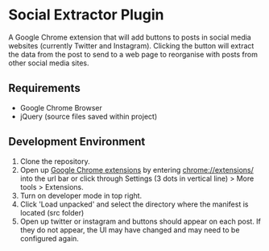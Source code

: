 # Social Extractor Plugin

A Google Chrome extension that will add buttons to posts in social media websites (currently Twitter and Instagram).
Clicking the button will extract the data from the post to send to a web page to reorganise with posts from other social media sites.

## Requirements

- Google Chrome Browser
- jQuery (source files saved within project)

## Development Environment

1. Clone the repository.
2. Open up [Google Chrome extensions](chrome://extensions/) by entering [chrome://extensions/](chrome://extensions/) into the url bar or click through Settings (3 dots in vertical line) > More tools > Extensions.
3. Turn on developer mode in top right.
4. Click 'Load unpacked' and select the directory where the manifest is located (src folder)
5. Open up twitter or instagram and buttons should appear on each post. If they do not appear, the UI may have changed and may need to be configured again.
